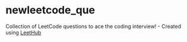 # newleetcode_que
Collection of LeetCode questions to ace the coding interview! - Created using [LeetHub](https://github.com/QasimWani/LeetHub)
